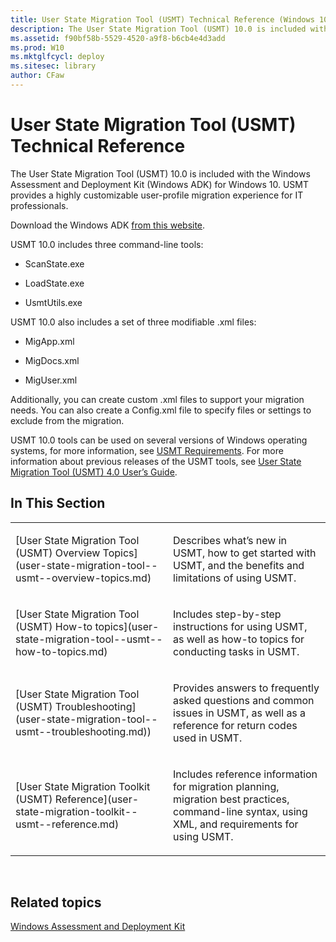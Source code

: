 ```yaml
---
title: User State Migration Tool (USMT) Technical Reference (Windows 10)
description: The User State Migration Tool (USMT) 10.0 is included with the Windows Assessment and Deployment Kit (Windows ADK) for Windows 10. USMT provides a highly customizable user-profile migration experience for IT professionals.
ms.assetid: f90bf58b-5529-4520-a9f8-b6cb4e4d3add
ms.prod: W10
ms.mktglfcycl: deploy
ms.sitesec: library
author: CFaw
---
```


# User State Migration Tool (USMT) Technical Reference


The User State Migration Tool (USMT) 10.0 is included with the Windows Assessment and Deployment Kit (Windows ADK) for Windows 10. USMT provides a highly customizable user-profile migration experience for IT professionals.

Download the Windows ADK [from this website](http://go.microsoft.com/fwlink/p/?LinkID=526803).

USMT 10.0 includes three command-line tools:

-   ScanState.exe

-   LoadState.exe

-   UsmtUtils.exe

USMT 10.0 also includes a set of three modifiable .xml files:

-   MigApp.xml

-   MigDocs.xml

-   MigUser.xml

Additionally, you can create custom .xml files to support your migration needs. You can also create a Config.xml file to specify files or settings to exclude from the migration.

USMT 10.0 tools can be used on several versions of Windows operating systems, for more information, see [USMT Requirements](usmt-requirements-usmt-win7-usmt-win8.md). For more information about previous releases of the USMT tools, see [User State Migration Tool (USMT) 4.0 User’s Guide](http://go.microsoft.com/fwlink/p/?LinkId=246564).

## In This Section


<table>
<colgroup>
<col width="50%" />
<col width="50%" />
</colgroup>
<tbody>
<tr class="odd">
<td align="left"><p>[User State Migration Tool (USMT) Overview Topics](user-state-migration-tool--usmt--overview-topics.md)</p></td>
<td align="left"><p>Describes what’s new in USMT, how to get started with USMT, and the benefits and limitations of using USMT.</p></td>
</tr>
<tr class="even">
<td align="left"><p>[User State Migration Tool (USMT) How-to topics](user-state-migration-tool--usmt--how-to-topics.md)</p></td>
<td align="left"><p>Includes step-by-step instructions for using USMT, as well as how-to topics for conducting tasks in USMT.</p></td>
</tr>
<tr class="odd">
<td align="left"><p>[User State Migration Tool (USMT) Troubleshooting](user-state-migration-tool--usmt--troubleshooting.md))</p></td>
<td align="left"><p>Provides answers to frequently asked questions and common issues in USMT, as well as a reference for return codes used in USMT.</p></td>
</tr>
<tr class="even">
<td align="left"><p>[User State Migration Toolkit (USMT) Reference](user-state-migration-toolkit--usmt--reference.md)</p></td>
<td align="left"><p>Includes reference information for migration planning, migration best practices, command-line syntax, using XML, and requirements for using USMT.</p></td>
</tr>
</tbody>
</table>

 

## Related topics


[Windows Assessment and Deployment Kit](https://msdn.microsoft.com/library/windows/hardware/dn247001.aspx)

 

 





